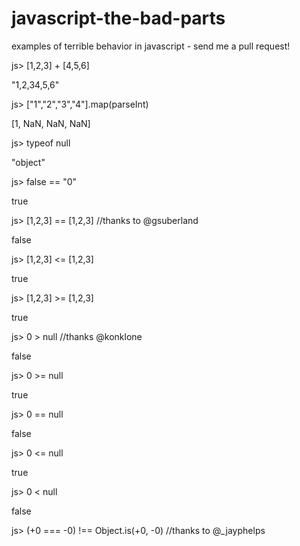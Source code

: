 javascript-the-bad-parts
========================

examples of terrible behavior in javascript - send me a pull request!

js> [1,2,3] + [4,5,6]

"1,2,34,5,6"

js> ["1","2","3","4"].map(parseInt)

[1, NaN, NaN, NaN]

js> typeof null

"object"

js> false == "0"

true

js> [1,2,3] == [1,2,3] //thanks to @gsuberland

false

js> [1,2,3] <= [1,2,3] 

true

js> [1,2,3] >= [1,2,3] 

true

js>  0 > null  //thanks @konklone  

false 

js>  0 >= null 

true 

js>  0 == null 

false 

js>  0 <= null

true 

js>  0 < null

false

js> (+0 === -0) !== Object.is(+0, -0)     //thanks to @_jayphelps 
